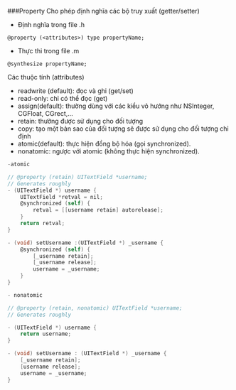 ###Property
Cho phép định nghĩa các bộ truy xuất (getter/setter)

- Định nghĩa trong file .h
```
@property (<attributes>) type propertyName;
```

- Thực thi trong file .m
```
@synthesize propertyName;
```

Các thuộc tính (attributes)
- readwrite (default): đọc và ghi (get/set)
- read-only: chỉ có thể đọc (get)
- assign(default): thường dùng  với các kiểu vô hướng như NSInteger, CGFloat, CGrect,...
- retain: thường được sử dụng cho đối tượng
- copy: tạo một bản sao của đối tượng sẽ được sử dụng cho đối tượng chỉ định
- atomic(default): thực hiện đồng bộ hóa (gọi synchronized).
- nonatomic: ngược với atomic (không thực hiện synchronized).


```Objective-C
-atomic

// @property (retain) UITextField *username;
// Generates roughly
- (UITextField *) username {
    UITextField *retval = nil;
    @synchronized (self) {
        retval = [[username retain] autorelease];
    }
    return retval;
}

- (void) setUsername :(UITextField *) _username {
    @synchronized (self) {
        [_username retain];
        [_username release];
        username = _username;
    }
}
```


```Objective-C
- nonatomic

// @property (retain, nonatomic) UITextField *username;
// Generates roughly

- (UITextField *) username {
    return username;
}

- (void) setUsername : (UITextField *) _username {
    [_username retain];
    [username release];
    username = _username;
}
```

